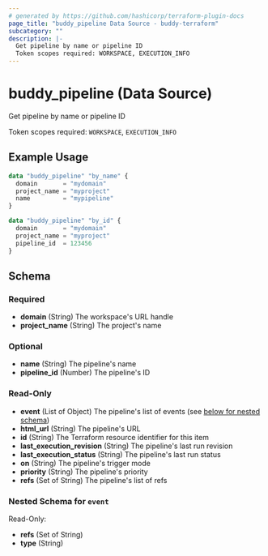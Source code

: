 ```yaml
---
# generated by https://github.com/hashicorp/terraform-plugin-docs
page_title: "buddy_pipeline Data Source - buddy-terraform"
subcategory: ""
description: |-
  Get pipeline by name or pipeline ID
  Token scopes required: WORKSPACE, EXECUTION_INFO
---
```


# buddy_pipeline (Data Source)

Get pipeline by name or pipeline ID

Token scopes required: `WORKSPACE`, `EXECUTION_INFO`

## Example Usage

```terraform
data "buddy_pipeline" "by_name" {
  domain       = "mydomain"
  project_name = "myproject"
  name         = "mypipeline"
}

data "buddy_pipeline" "by_id" {
  domain       = "mydomain"
  project_name = "myproject"
  pipeline_id  = 123456
}
```

<!-- schema generated by tfplugindocs -->
## Schema

### Required

- **domain** (String) The workspace's URL handle
- **project_name** (String) The project's name

### Optional

- **name** (String) The pipeline's name
- **pipeline_id** (Number) The pipeline's ID

### Read-Only

- **event** (List of Object) The pipeline's list of events (see [below for nested schema](#nestedatt--event))
- **html_url** (String) The pipeline's URL
- **id** (String) The Terraform resource identifier for this item
- **last_execution_revision** (String) The pipeline's last run revision
- **last_execution_status** (String) The pipeline's last run status
- **on** (String) The pipeline's trigger mode
- **priority** (String) The pipeline's priority
- **refs** (Set of String) The pipeline's list of refs

<a id="nestedatt--event"></a>
### Nested Schema for `event`

Read-Only:

- **refs** (Set of String)
- **type** (String)


